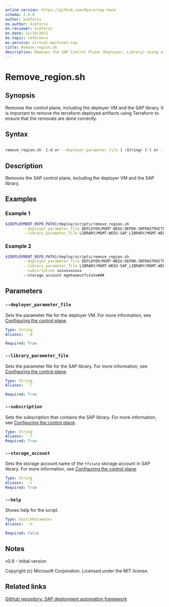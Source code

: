 ```yaml
---
online version: https://github.com/Azure/sap-hana
schema: 2.0.0
author: kimforss
ms.author: kimforss
ms.reviewer: kimforss
ms.date: 12/10/2021
ms.topic: reference
ms.service: virtual-machines-sap
title: Remove_region.sh
description: Removes the SAP Control Plane (Deployer, Library) using a shell script.
---
```


# Remove_region.sh

## Synopsis

Removes the control plane, including the deployer VM and the SAP library. It is important to remove the terraform deployed artifacts using Terraform to ensure that the removals are done correctly.

## Syntax

```bash

remove_region.sh  [-d or --deployer_parameter_file ] <String> [-l or --library_parameter_file ] <String>
```

## Description
Removes the SAP control plane, including the deployer VM and the SAP library.

## Examples

### Example 1
```bash
${DEPLOYMENT_REPO_PATH}/deploy/scripts/remove_region.sh                                                         \
        --deployer_parameter_file DEPLOYER/MGMT-WEEU-DEP00-INFRASTRUCTURE/MGMT-WEEU-DEP00-INFRASTRUCTURE.tfvars  \
        --library_parameter_file LIBRARY/MGMT-WEEU-SAP_LIBRARY/MGMT-WEEU-SAP_LIBRARY.tfvars                      
```

### Example 2
```bash
${DEPLOYMENT_REPO_PATH}/deploy/scripts/remove_region.sh                                                          \
        --deployer_parameter_file DEPLOYER/MGMT-WEEU-DEP00-INFRASTRUCTURE/MGMT-WEEU-DEP00-INFRASTRUCTURE.tfvars  \
        --library_parameter_file LIBRARY/MGMT-WEEU-SAP_LIBRARY/MGMT-WEEU-SAP_LIBRARY.tfvars                      \
        --subscription xxxxxxxxxxx
        --storage_account mgmtweeutfstate###
```

## Parameters

### `--deployer_parameter_file`
Sets the parameter file for the deployer VM. For more information, see [Configuring the control plane](../automation-configure-control-plane.md#deployer).

```yaml
Type: String
Aliases: `-d`

Required: True
```

### `--library_parameter_file`
Sets the parameter file for the SAP library. For more information, see [Configuring the control plane](../automation-configure-control-plane.md#sap-library).

```yaml
Type: String
Aliases: `-l`

Required: True
```

### `--subscription`
Sets the subscription that contains the SAP library. For more information, see [Configuring the control plane](../automation-configure-control-plane.md#sap-library).

```yaml
Type: String
Aliases: `-l`
Required: True
```

### `--storage_account`
Sets the storage account name of the `tfstate` storage account in SAP library. For more information, see [Configuring the control plane](../automation-configure-control-plane.md#sap-library).

```yaml
Type: String
Aliases: `-l`
Required: True
```

### `--help`
Shows help for the script.

```yaml
Type: SwitchParameter
Aliases: `-h`

Required: False
```


## Notes
v0.9 - Initial version


Copyright (c) Microsoft Corporation.
Licensed under the MIT license.

## Related links

[GitHub repository: SAP deployment automation framework](https://github.com/Azure/sap-automation )
